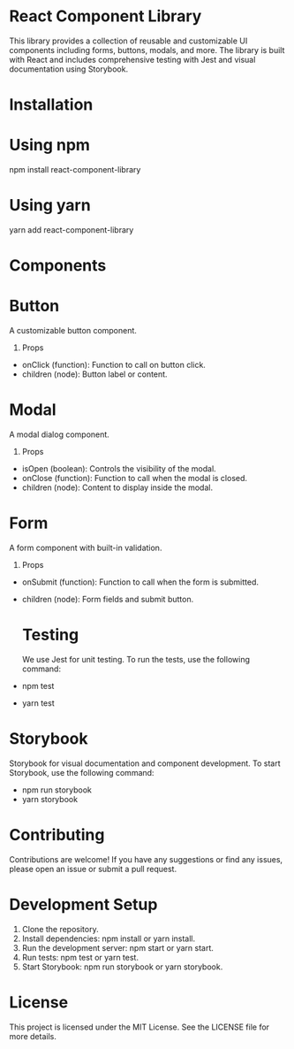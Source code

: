 # React Component Library 
 This library provides a collection of reusable and customizable UI components including forms, buttons, modals, and more. The library is built with React and includes comprehensive testing with Jest and visual documentation using Storybook.
 

# Installation
# Using npm
npm install react-component-library

# Using yarn
yarn add react-component-library

# Components
# Button
 A customizable button component.

1. Props
- onClick (function): Function to call on button click.
- children (node): Button label or content.
 
# Modal
A modal dialog component.

1. Props
- isOpen (boolean): Controls the visibility of the modal.
- onClose (function): Function to call when the modal is closed.
- children (node): Content to display inside the modal.
  
# Form
 A form component with built-in validation.

1. Props
- onSubmit (function): Function to call when the form is submitted.
- children (node): Form fields and submit button.

  # Testing
  We use Jest for unit testing. To run the tests, use the following command:
-   npm test
-  yarn test
  
 #  Storybook
 Storybook for visual documentation and component development. To start Storybook, use the following command:
- npm run storybook
- yarn storybook

# Contributing
Contributions are welcome! If you have any suggestions or find any issues, please open an issue or submit a pull request. 

# Development Setup
1. Clone the repository.
2. Install dependencies: npm install or yarn install.
3. Run the development server: npm start or yarn start.
4. Run tests: npm test or yarn test.
5. Start Storybook: npm run storybook or yarn storybook.
   
# License
This project is licensed under the MIT License. See the LICENSE file for more details.


